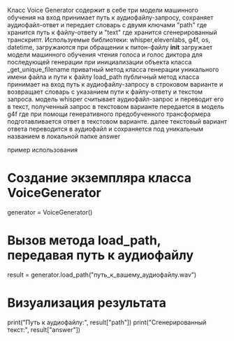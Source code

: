 Класс Voice Generator содержит в себе три модели машинного обучения на вход принимает путь к аудиофайлу-запросу, сохраняет аудиофайл-ответ и передает словарь с двумя ключами "path" где хранится путь к файлу-ответу и "text" где хранится сгенерированный транскрипт.
Используемые библиотеки: whisper,elevenlabs, g4f, os, datetime, загружаются при обращении к питон-файлу
__init__ загружает модели машинного обучения чтения голоса и голос диктора для последующей генерации при инициализации объекта класса
_get_unique_filename приватный метод класса генерации уникального имени файла и пути к файлу
load_path публичный метод класса принимает на вход путь к аудиофайлу-запросу в строковом варианте и возвращает словарь с указанием пути к файлу-ответу и текстом запроса. модель whisper считывает аудиофайл-запрос и переводит его в текст, полученный запрос в текстовом варианте передается в модель g4f где при помощи генеративного предобученного трансформера подготавливается ответ в текстовом варианте. далее текстовый вариант ответа переводится в аудиофайл и сохраняется под уникальным названием в локальной папке answer 

пример использования
# Создание экземпляра класса VoiceGenerator
generator = VoiceGenerator()

# Вызов метода load_path, передавая путь к аудиофайлу
result = generator.load_path("путь_к_вашему_аудиофайлу.wav")

# Визуализация результата
print("Путь к аудиофайлу:", result["path"])
print("Сгенерированный текст:", result["answer"])